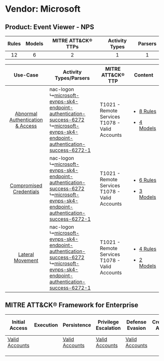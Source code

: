 Vendor: Microsoft
=================
Product: Event Viewer - NPS
---------------------------
| Rules | Models | MITRE ATT&CK® TTPs | Activity Types | Parsers |
|:-----:|:------:|:------------------:|:--------------:|:-------:|
|  12   |   6    |         2          |       1        |    1    |

|    Use-Case    | Activity Types/Parsers    | MITRE ATT&CK® TTP    | Content    |
|:----:| ---- | ---- | ---- |
| [Abnormal Authentication & Access](../../../UseCases/uc_abnormal_authentication_&_access.md) |  nac-logon<br> ↳[microsoft-evnps-sk4-endpoint-authentication-success-6272](Ps/pC_microsoftevnpssk4endpointauthenticationsuccess6272.md)<br> ↳[microsoft-evnps-sk4-endpoint-authentication-success-6272-1](Ps/pC_microsoftevnpssk4endpointauthenticationsuccess62721.md)<br> | T1021 - Remote Services<br>T1078 - Valid Accounts<br> | [<ul><li>8 Rules</li></ul><ul><li>4 Models</li></ul>](RM/r_m_microsoft_event_viewer_-_nps_Abnormal_Authentication_&_Access.md) |
|          [Compromised Credentials](../../../UseCases/uc_compromised_credentials.md)          |  nac-logon<br> ↳[microsoft-evnps-sk4-endpoint-authentication-success-6272](Ps/pC_microsoftevnpssk4endpointauthenticationsuccess6272.md)<br> ↳[microsoft-evnps-sk4-endpoint-authentication-success-6272-1](Ps/pC_microsoftevnpssk4endpointauthenticationsuccess62721.md)<br> | T1021 - Remote Services<br>T1078 - Valid Accounts<br> | [<ul><li>6 Rules</li></ul><ul><li>3 Models</li></ul>](RM/r_m_microsoft_event_viewer_-_nps_Compromised_Credentials.md)          |
|    [Lateral Movement](../../../UseCases/uc_lateral_movement.md)    |  nac-logon<br> ↳[microsoft-evnps-sk4-endpoint-authentication-success-6272](Ps/pC_microsoftevnpssk4endpointauthenticationsuccess6272.md)<br> ↳[microsoft-evnps-sk4-endpoint-authentication-success-6272-1](Ps/pC_microsoftevnpssk4endpointauthenticationsuccess62721.md)<br> | T1021 - Remote Services<br>T1078 - Valid Accounts<br> | [<ul><li>4 Rules</li></ul><ul><li>2 Models</li></ul>](RM/r_m_microsoft_event_viewer_-_nps_Lateral_Movement.md)    |

MITRE ATT&CK® Framework for Enterprise
--------------------------------------
| Initial Access                                                      | Execution | Persistence                                                         | Privilege Escalation                                                | Defense Evasion                                                     | Credential Access | Discovery | Lateral Movement                                                     | Collection | Command and Control | Exfiltration | Impact |
| ------------------------------------------------------------------- | --------- | ------------------------------------------------------------------- | ------------------------------------------------------------------- | ------------------------------------------------------------------- | ----------------- | --------- | -------------------------------------------------------------------- | ---------- | ------------------- | ------------ | ------ |
| [Valid Accounts](https://attack.mitre.org/techniques/T1078)<br><br> |           | [Valid Accounts](https://attack.mitre.org/techniques/T1078)<br><br> | [Valid Accounts](https://attack.mitre.org/techniques/T1078)<br><br> | [Valid Accounts](https://attack.mitre.org/techniques/T1078)<br><br> |                   |           | [Remote Services](https://attack.mitre.org/techniques/T1021)<br><br> |            |                     |              |        |
